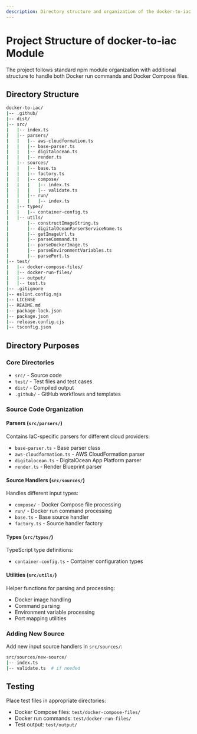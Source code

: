 ```yaml
---
description: Directory structure and organization of the docker-to-iac module, including guidance for adding new parsers and source handlers.
---
```


# Project Structure of docker-to-iac Module

The project follows standard npm module organization with additional structure to handle both Docker run commands and Docker Compose files.

## Directory Structure

```bash
docker-to-iac/
|-- .github/
|-- dist/
|-- src/
|   |-- index.ts
|   |-- parsers/
|   |   |-- aws-cloudformation.ts
|   |   |-- base-parser.ts
|   |   |-- digitalocean.ts
|   |   |-- render.ts
|   |-- sources/
|   |   |-- base.ts
|   |   |-- factory.ts
|   |   |-- compose/
|   |   |   |-- index.ts
|   |   |   |-- validate.ts
|   |   |-- run/
|   |   |   |-- index.ts
|   |-- types/
|   |   |-- container-config.ts
|   |-- utils/
|       |-- constructImageString.ts
|       |-- digitalOceanParserServiceName.ts
|       |-- getImageUrl.ts
|       |-- parseCommand.ts
|       |-- parseDockerImage.ts
|       |-- parseEnvironmentVariables.ts
|       |-- parsePort.ts
|-- test/
|   |-- docker-compose-files/
|   |-- docker-run-files/
|   |-- output/
|   |-- test.ts
|-- .gitignore
|-- eslint.config.mjs
|-- LICENSE
|-- README.md
|-- package-lock.json
|-- package.json
|-- release.config.cjs
|-- tsconfig.json
```

## Directory Purposes

### Core Directories

- `src/` - Source code
- `test/` - Test files and test cases
- `dist/` - Compiled output
- `.github/` - GitHub workflows and templates

### Source Code Organization

#### Parsers (`src/parsers/`)

Contains IaC-specific parsers for different cloud providers:

- `base-parser.ts` - Base parser class
- `aws-cloudformation.ts` - AWS CloudFormation parser
- `digitalocean.ts` - DigitalOcean App Platform parser
- `render.ts` - Render Blueprint parser

#### Source Handlers (`src/sources/`)

Handles different input types:

- `compose/` - Docker Compose file processing
- `run/` - Docker run command processing
- `base.ts` - Base source handler
- `factory.ts` - Source handler factory

#### Types (`src/types/`)

TypeScript type definitions:

- `container-config.ts` - Container configuration types

#### Utilities (`src/utils/`)

Helper functions for parsing and processing:

- Docker image handling
- Command parsing
- Environment variable processing
- Port mapping utilities

### Adding New Source

Add new input source handlers in `src/sources/`:

```bash
src/sources/new-source/
|-- index.ts
|-- validate.ts  # if needed
```

## Testing

Place test files in appropriate directories:

- Docker Compose files: `test/docker-compose-files/`
- Docker run commands: `test/docker-run-files/`
- Test output: `test/output/`
